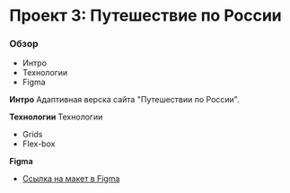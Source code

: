 # Проект 3: Путешествие по России

### Обзор
* Интро
* Технологии
* Figma

**Интро**
Адаптивная верска сайта "Путешествии по России".

**Технологии**
Технологии
* Grids
* Flex-box

**Figma**

* [Ссылка на макет в Figma](https://www.figma.com/file/OyRWEjU6wBwRe1hapzQoLx/Sprint-3%3A-Russia-%2F-desktop-%2B-mobile?node-id=28503%3A0)



